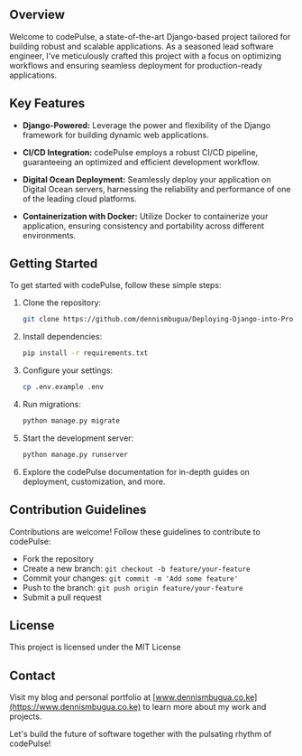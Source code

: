 ## Overview

Welcome to codePulse, a state-of-the-art Django-based project tailored for building robust and scalable applications. As a seasoned lead software engineer, I've meticulously crafted this project with a focus on optimizing workflows and ensuring seamless deployment for production-ready applications.

## Key Features

- **Django-Powered:** Leverage the power and flexibility of the Django framework for building dynamic web applications.

- **CI/CD Integration:** codePulse employs a robust CI/CD pipeline, guaranteeing an optimized and efficient development workflow.

- **Digital Ocean Deployment:** Seamlessly deploy your application on Digital Ocean servers, harnessing the reliability and performance of one of the leading cloud platforms.

- **Containerization with Docker:** Utilize Docker to containerize your application, ensuring consistency and portability across different environments.

## Getting Started

To get started with codePulse, follow these simple steps:

1. Clone the repository:
   ```bash
   git clone https://github.com/dennismbugua/Deploying-Django-into-Production-with-K8-Docker-and-GitHub-Actions.git
   ```

2. Install dependencies:
   ```bash
   pip install -r requirements.txt
   ```

3. Configure your settings:
   ```bash
   cp .env.example .env
   ```

4. Run migrations:
   ```bash
   python manage.py migrate
   ```

5. Start the development server:
   ```bash
   python manage.py runserver
   ```

6. Explore the codePulse documentation for in-depth guides on deployment, customization, and more.

## Contribution Guidelines

Contributions are welcome! Follow these guidelines to contribute to codePulse:

- Fork the repository
- Create a new branch: `git checkout -b feature/your-feature`
- Commit your changes: `git commit -m 'Add some feature'`
- Push to the branch: `git push origin feature/your-feature`
- Submit a pull request

## License

This project is licensed under the MIT License 

## Contact

Visit my blog and personal portfolio at [www.dennismbugua.co.ke](https://www.dennismbugua.co.ke) to learn more about my work and projects.

Let's build the future of software together with the pulsating rhythm of codePulse!
